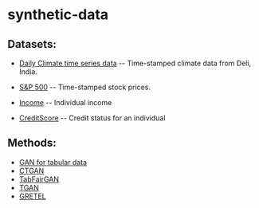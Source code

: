 # synthetic-data

## Datasets:

- [Daily Climate time series data](https://www.kaggle.com/datasets/sumanthvrao/daily-climate-time-series-data) 
  -- Time-stamped climate data from Deli, India.
  
- [S&P 500](https://www.kaggle.com/datasets/andrewmvd/sp-500-stocks?select=sp500_stocks.csv) 
  -- Time-stamped stock prices.
  
- [Income](https://www.kaggle.com/datasets/mastmustu/income?resource=download&select=train.csv)
  -- Individual income

- [CreditScore](https://www.kaggle.com/datasets/rikdifos/credit-card-approval-prediction?select=application_record.csv)
  -- Credit status for an individual
  

## Methods:
- [GAN for tabular data](https://github.com/Diyago/GAN-for-tabular-data)
- [CTGAN](https://github.com/sdv-dev/CTGAN)
- [TabFairGAN](https://github.com/amirarsalan90/TabFairGAN)
- [TGAN](https://github.com/sdv-dev/TGAN)
- [GRETEL](https://github.com/gretelai/gretel-synthetics)
